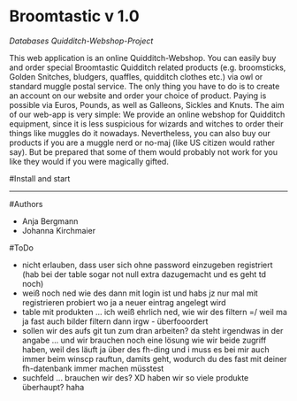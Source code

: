 # Broomtastic v 1.0

_Databases Quidditch-Webshop-Project_

This web application is an online Quidditch-Webshop. You can easily buy and order special Broomtastic Quidditch related products (e.g. broomsticks, Golden Snitches, bludgers, quaffles, quidditch clothes etc.) via owl or standard muggle postal service. The only thing you have to do is to create an account on our website and order your choice of product. Paying is possible via Euros, Pounds, as well as Galleons, Sickles and Knuts.
The aim of our web-app is very simple: We provide an online webshop for Quidditch equipment, since it is less suspicious for wizards and witches to order their things like muggles do it nowadays. Nevertheless, you can also buy our products if you are a muggle nerd or no-maj (like US citizen would rather say). But be prepared that some of them would probably not work for you like they would if you were magically gifted.


#Install and start

---


#Authors

* Anja Bergmann
* Johanna Kirchmaier


#ToDo

- nicht erlauben, dass user sich ohne password einzugeben registriert (hab bei der table sogar not null extra dazugemacht und es geht td noch)
- weiß noch ned wie des dann mit login ist und habs jz nur mal mit registrieren probiert wo ja a neuer eintrag angelegt wird
- table mit produkten ... ich weiß ehrlich ned, wie wir des filtern =/ weil ma ja fast auch bilder filtern dann irgw - überfooordert
- sollen wir des aufs git tun zum dran arbeiten? da steht irgendwas in der angabe ... und wir brauchen noch eine lösung wie wir beide zugriff haben, weil des läuft ja über des fh-ding und i muss es bei mir auch immer beim winscp rauftun, damits geht, wodurch du des fast mit deiner fh-datenbank immer machen müsstest
- suchfeld ... brauchen wir des? XD haben wir so viele produkte überhaupt? haha